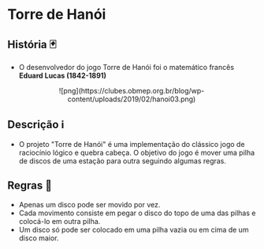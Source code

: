 # Torre de Hanói

## História 🃏

* O desenvolvedor do jogo Torre de Hanói foi o matemático francês **Eduard Lucas (1842-1891)**

<center>
     ![png](https://clubes.obmep.org.br/blog/wp-content/uploads/2019/02/hanoi03.png)
</center>

## Descrição ℹ

* O projeto "Torre de Hanói" é uma implementação do clássico jogo de raciocínio lógico e quebra cabeça. O objetivo do jogo é mover uma pilha de discos de uma estação para outra seguindo algumas regras.

## Regras 📖

- Apenas um disco pode ser movido por vez.
- Cada movimento consiste em pegar o disco do topo de uma das pilhas e colocá-lo em outra pilha.
- Um disco só pode ser colocado em uma pilha vazia ou em cima de um disco maior.


